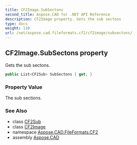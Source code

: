```yaml
---
title: CF2Image.SubSectons
second_title: Aspose.CAD for .NET API Reference
description: CF2Image property. Gets the sub sectons
type: docs
weight: 110
url: /net/aspose.cad.fileformats.cf2/cf2image/subsectons/
---
```

## CF2Image.SubSectons property

Gets the sub sectons.

```csharp
public List<CF2Sub> SubSectons { get; }
```

### Property Value

The sub sections.

### See Also

* class [CF2Sub](../../cf2sub/)
* class [CF2Image](../)
* namespace [Aspose.CAD.FileFormats.CF2](../../cf2image/)
* assembly [Aspose.CAD](../../../)


